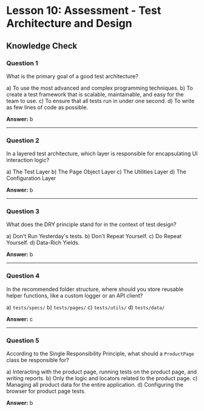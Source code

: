# Lesson 10: Assessment - Test Architecture and Design

## Knowledge Check

### Question 1

What is the primary goal of a good test architecture?

a) To use the most advanced and complex programming techniques.
b) To create a test framework that is scalable, maintainable, and easy for the team to use.
c) To ensure that all tests run in under one second.
d) To write as few lines of code as possible.

**Answer:** b

---

### Question 2

In a layered test architecture, which layer is responsible for encapsulating UI interaction logic?

a) The Test Layer
b) The Page Object Layer
c) The Utilities Layer
d) The Configuration Layer

**Answer:** b

---

### Question 3

What does the DRY principle stand for in the context of test design?

a) Don't Run Yesterday's tests.
b) Don't Repeat Yourself.
c) Do Repeat Yourself.
d) Data-Rich Yields.

**Answer:** b

---

### Question 4

In the recommended folder structure, where should you store reusable helper functions, like a custom logger or an API client?

a) `tests/specs/`
b) `tests/pages/`
c) `tests/utils/`
d) `tests/data/`

**Answer:** c

---

### Question 5

According to the Single Responsibility Principle, what should a `ProductPage` class be responsible for?

a) Interacting with the product page, running tests on the product page, and writing reports.
b) Only the logic and locators related to the product page.
c) Managing all product data for the entire application.
d) Configuring the browser for product page tests.

**Answer:** b